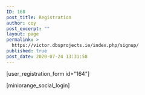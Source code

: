 ```yaml
---
ID: 168
post_title: Registration
author: coy
post_excerpt: ""
layout: page
permalink: >
  https://victor.dbsprojects.ie/index.php/signup/
published: true
post_date: 2020-07-24 13:31:58
---
```

<p>[user_registration_form id="164"]</p>

<!-- wp:paragraph -->
<p>[miniorange_social_login]</p>
<!-- /wp:paragraph -->

<!-- wp:paragraph -->
<p></p>
<!-- /wp:paragraph -->
